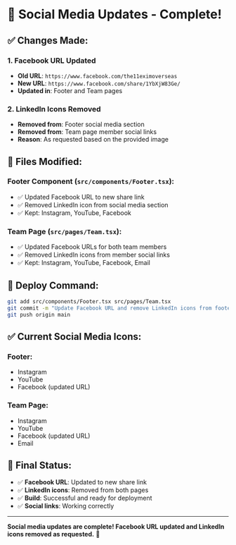 # 🎯 **Social Media Updates - Complete!**

## ✅ **Changes Made:**

### 1. **Facebook URL Updated**

- **Old URL**: `https://www.facebook.com/the11eximoverseas`
- **New URL**: `https://www.facebook.com/share/1YbXjW83Ge/`
- **Updated in**: Footer and Team pages

### 2. **LinkedIn Icons Removed**

- **Removed from**: Footer social media section
- **Removed from**: Team page member social links
- **Reason**: As requested based on the provided image

## 🔧 **Files Modified:**

### **Footer Component (`src/components/Footer.tsx`):**

- ✅ Updated Facebook URL to new share link
- ✅ Removed LinkedIn icon from social media section
- ✅ Kept: Instagram, YouTube, Facebook

### **Team Page (`src/pages/Team.tsx`):**

- ✅ Updated Facebook URLs for both team members
- ✅ Removed LinkedIn icons from member social links
- ✅ Kept: Instagram, YouTube, Facebook, Email

## 🚀 **Deploy Command:**

```bash
git add src/components/Footer.tsx src/pages/Team.tsx
git commit -m "Update Facebook URL and remove LinkedIn icons from footer and team pages"
git push origin main
```

## ✅ **Current Social Media Icons:**

### **Footer:**

- Instagram
- YouTube
- Facebook (updated URL)

### **Team Page:**

- Instagram
- YouTube
- Facebook (updated URL)
- Email

## 🎉 **Final Status:**

- ✅ **Facebook URL**: Updated to new share link
- ✅ **LinkedIn icons**: Removed from both pages
- ✅ **Build**: Successful and ready for deployment
- ✅ **Social links**: Working correctly

---

**Social media updates are complete! Facebook URL updated and LinkedIn icons removed as requested.** 🚀
